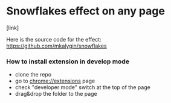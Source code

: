 # Snowflakes effect on any page
[link]

Here is the source code for the effect: https://github.com/mkalygin/snowflakes

### How to install extension in develop mode
- clone the repo
- go to [chrome://extensions](chrome://extensions) page
- check "developer mode" switch at the top of the page
- drag&drop the folder to the page

